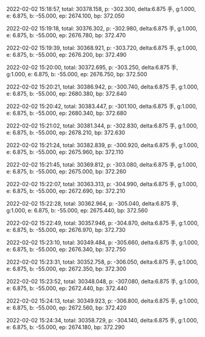 2022-02-02 15:18:57, total: 30378.158, p: -302.300, delta:6.875 手, g:1.000, e: 6.875, b: -55.000, ep: 2674.100, bp: 372.050

2022-02-02 15:19:18, total: 30376.302, p: -302.980, delta:6.875 手, g:1.000, e: 6.875, b: -55.000, ep: 2676.780, bp: 372.470

2022-02-02 15:19:39, total: 30368.921, p: -303.720, delta:6.875 手, g:1.000, e: 6.875, b: -55.000, ep: 2676.200, bp: 372.490

2022-02-02 15:20:00, total: 30372.695, p: -303.250, delta:6.875 手, g:1.000, e: 6.875, b: -55.000, ep: 2676.750, bp: 372.500

2022-02-02 15:20:21, total: 30386.942, p: -300.740, delta:6.875 手, g:1.000, e: 6.875, b: -55.000, ep: 2680.380, bp: 372.640

2022-02-02 15:20:42, total: 30383.447, p: -301.100, delta:6.875 手, g:1.000, e: 6.875, b: -55.000, ep: 2680.340, bp: 372.680

2022-02-02 15:21:02, total: 30381.344, p: -302.830, delta:6.875 手, g:1.000, e: 6.875, b: -55.000, ep: 2678.210, bp: 372.630

2022-02-02 15:21:24, total: 30382.839, p: -300.920, delta:6.875 手, g:1.000, e: 6.875, b: -55.000, ep: 2675.960, bp: 372.110

2022-02-02 15:21:45, total: 30369.812, p: -303.080, delta:6.875 手, g:1.000, e: 6.875, b: -55.000, ep: 2675.000, bp: 372.260

2022-02-02 15:22:07, total: 30363.313, p: -304.990, delta:6.875 手, g:1.000, e: 6.875, b: -55.000, ep: 2672.690, bp: 372.210

2022-02-02 15:22:28, total: 30362.964, p: -305.040, delta:6.875 手, g:1.000, e: 6.875, b: -55.000, ep: 2675.440, bp: 372.560

2022-02-02 15:22:49, total: 30357.946, p: -304.870, delta:6.875 手, g:1.000, e: 6.875, b: -55.000, ep: 2676.970, bp: 372.730

2022-02-02 15:23:10, total: 30349.484, p: -305.660, delta:6.875 手, g:1.000, e: 6.875, b: -55.000, ep: 2676.340, bp: 372.750

2022-02-02 15:23:31, total: 30352.758, p: -306.050, delta:6.875 手, g:1.000, e: 6.875, b: -55.000, ep: 2672.350, bp: 372.300

2022-02-02 15:23:52, total: 30348.048, p: -307.080, delta:6.875 手, g:1.000, e: 6.875, b: -55.000, ep: 2672.440, bp: 372.440

2022-02-02 15:24:13, total: 30349.923, p: -306.800, delta:6.875 手, g:1.000, e: 6.875, b: -55.000, ep: 2672.560, bp: 372.420

2022-02-02 15:24:34, total: 30358.729, p: -304.140, delta:6.875 手, g:1.000, e: 6.875, b: -55.000, ep: 2674.180, bp: 372.290